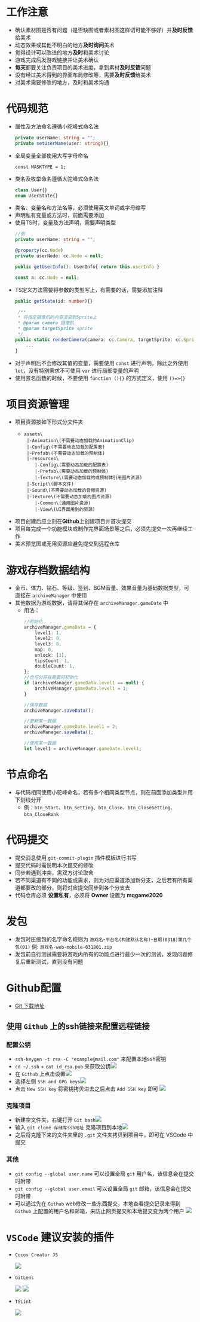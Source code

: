 # 工作注意

* 确认素材图是否有问题（是否缺图或者素材图这样切可能不够好）并**及时反馈**给美术
* 动态效果或其他不明白的地方**及时询问**美术
* 觉得设计可以改进的地方**及时**和美术讨论
* 游戏完成后发游戏链接并让美术确认
* **每天**都要关注负责项目的美术进度，拿到素材**及时反馈**问题
* 没有经过美术得到的界面布局修改等，需要**及时反馈**给美术
* 对美术需要修改的地方，及时和美术沟通

# 代码规范

* 属性及方法命名遵循小驼峰式命名法
  ```typescript
  private userName: string = "";
  private setUserName(user: string){}
  ```
* 全局变量全部使用大写字母命名
  ```
  const MASKTYPE = 1;
  ```
* 类名及枚举命名遵循大驼峰式命名法
  ```typescript
  class User{}
  enum UserState{}
  ```
* 类名、变量名和方法名等，必须使用英文单词或字母缩写
* 声明私有变量或方法时，前面需要添加 `_`
* 使用TS时，变量及方法声明，需要声明类型
  ```typescript
  //例
  private userName: string = "";

  @property(cc.Node)
  private userNode: cc.Node = null;

  public getUserInfo(): UserInfo{ return this.userInfo }

  const a: cc.Node = null;
  ```
* TS定义方法需要将参数的类型写上，有需要的话，需要添加注释
  ```typescript
  public getState(id: number){}

   /**
   * 将指定摄像机的内容渲染到Sprite上
   * @param camera 摄像机
   * @param targetSprite sprite
   */
  public static renderCamera(camera: cc.Camera, targetSprite: cc.Sprite) {
      ...
  }
  ```
* 对于声明后不会修改其值的变量，需要使用 `const` 进行声明，除此之外使用 `let`，没有特别需求不可使用 `var` 进行局部变量的声明
* 使用匿名函数的时候，不要使用 `function (){}` 的方式定义，使用 `()=>{}`

# 项目资源管理

* 项目资源按如下形式分文件夹
  * ```
    assets\
     |-Animation\(不需要动态加载的AnimationClip)
     |-Config\(不需要动态加载的配置表)
     |-Prefab\(不需要动态加载的预制体)
     |-resources\
        |-Config\(需要动态加载的配置表)
        |-Prefab\(需要动态加载的预制体)
        |-Texture\(需要动态加载的或预制体引用图片资源)
     |-Script\(脚本文件)
     |-Sound\(不需要动态加载的音频资源)
     |-Texture\(不需要动态加载的图片资源)
        |-Common\(通用图片资源)
        |-View\(UI界面用到的资源)

    ```
* 项目创建后应立刻在**Github**上创建项目并首次提交
* 项目每完成一个功能模块或制作完界面场景等之后，必须先提交一次再继续工作
* 美术预览图或无用资源应避免提交到远程仓库


# 游戏存档数据结构
* 金币、体力、钻石、等级、签到、BGM音量、效果音量为基础数据类型，可直接在 `archiveManager` 中使用
* 其他数据为游戏数据，请将其保存在 `archiveManager.gameDate` 中
    * 用法：
        ```ts
        //初始化
        archiveManager.gameData = {
            level1: 1,
            level2: 0,
            level3: 0,
            map: 0,
            unlock: [1],
            tipsCount: 1,
            doubleCount: 1,
        };
        //也可分开在需要时初始化
        if (archiveManager.gameData.level1 == null) {
			archiveManager.gameData.level1 = 1;
		}

        //保存数据
        archiveManager.saveData();
        
        //更新某一数据
        archiveManager.gameDate.level1 = 2;
        archiveManager.saveData();

        //使用某一数据
        let level1 = archiveManager.gameDate.level1;
        ```


# 节点命名
* 与代码相同使用小驼峰命名，若有多个相同类型节点，则在前面添加类型并用下划线分开
    * 例：`btn_Start`、`btn_Setting`、`btn_Close`、`btn_CloseSetting`、`btn_CloseRank`


# 代码提交
* 提交消息使用 `git-commit-plugin` 插件模板进行书写
* 提交代码时需说明本次提交的修改
* 同步若遇到冲突，需双方讨论取舍
* 若不同渠道有不同的功能或需求，则为对应渠道添加新分支，之后若有所有渠道都要改的部分，则将对应提交同步到各个分支去
* 代码仓库必须 **设置私有**，必须将 **Owner** 设置为 **mqgame2020**


# 发包

* 发包时压缩包的名字命名规则为 `游戏名`-`平台名(构建默认名称)`-`日期(0318)第几个包(01)` 例: `游戏名-web-mobile-031801.zip`
* 发包前自行测试需要将游戏内所有的功能点进行最少一次的测试，发现问题修复后重新测试，直到没有问题

# Github配置

* [Git 下载地址](https://git-scm.com/downloads)

## 使用 `Github` 上的ssh链接来配置远程链接

### 配置公钥

* `ssh-keygen -t rsa -C "example@mail.com"` 来配置本地ssh密钥
* `cd ~/.ssh` + `cat id_rsa.pub` 来获取公钥![](./image/github1.png)
* 在 `Github` 上点击设置![](./image/github2.png)
* 选择左侧 `SSH and GPG keys`![](./image/github3.png)
* 点击 `New SSH key` 将密钥拷贝进去之后点击 `Add SSH key` 即可
  ![](./image/github4.png)

### 克隆项目

* 新建空文件夹，右键打开 `Git bash`![](./image/git1.png)
* 输入 `git clone 存储库ssh地址` 克隆项目到本地![](./image/git2.png)
* 之后将克隆下来的文件夹里的 `.git` 文件夹拷贝到项目中，即可在 VSCode 中提交

### 其他

* `git config --global user.name` 可以设置全局 `git` 用户名，该信息会在提交时附带
* `git config --global user.email` 可以设置全局 `git` 邮箱，该信息会在提交时附带
* 可以通过先在 `Github` web修改一些东西提交，本地查看提交记录来得到 `Github` 上配置的用户名和邮箱，来防止网页提交和本地提交变为两个用户
  ![](./image/tip1.png)

# `VSCode` 建议安装的插件

* `Cocos Creator JS`

  ![](./image/tip2.png)
* `GitLens`

  ![](./image/tip3.png)
  ![](./image/tip4.png)
* `TSLint`

  ![](./image/tip5.png)
